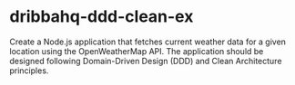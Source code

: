 # dribbahq-ddd-clean-ex
Create a Node.js application that fetches current weather data for a given location using the OpenWeatherMap API. The application should be designed following Domain-Driven Design (DDD) and Clean Architecture principles.
